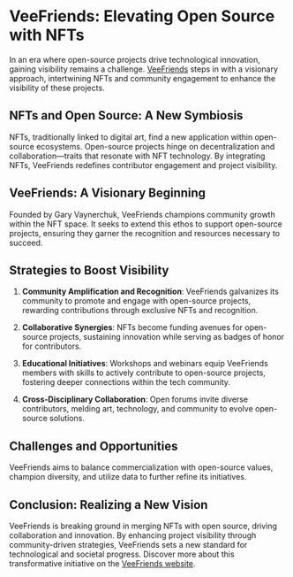 # VeeFriends: Elevating Open Source with NFTs

In an era where open-source projects drive technological innovation, gaining visibility remains a challenge. [VeeFriends](https://veefriends.com/) steps in with a visionary approach, intertwining NFTs and community engagement to enhance the visibility of these projects.

## NFTs and Open Source: A New Symbiosis

NFTs, traditionally linked to digital art, find a new application within open-source ecosystems. Open-source projects hinge on decentralization and collaboration—traits that resonate with NFT technology. By integrating NFTs, VeeFriends redefines contributor engagement and project visibility.

## VeeFriends: A Visionary Beginning

Founded by Gary Vaynerchuk, VeeFriends champions community growth within the NFT space. It seeks to extend this ethos to support open-source projects, ensuring they garner the recognition and resources necessary to succeed.

## Strategies to Boost Visibility

1. **Community Amplification and Recognition**: VeeFriends galvanizes its community to promote and engage with open-source projects, rewarding contributions through exclusive NFTs and recognition.

2. **Collaborative Synergies**: NFTs become funding avenues for open-source projects, sustaining innovation while serving as badges of honor for contributors.

3. **Educational Initiatives**: Workshops and webinars equip VeeFriends members with skills to actively contribute to open-source projects, fostering deeper connections within the tech community.

4. **Cross-Disciplinary Collaboration**: Open forums invite diverse contributors, melding art, technology, and community to evolve open-source solutions.

## Challenges and Opportunities

VeeFriends aims to balance commercialization with open-source values, champion diversity, and utilize data to further refine its initiatives.

## Conclusion: Realizing a New Vision

VeeFriends is breaking ground in merging NFTs with open source, driving collaboration and innovation. By enhancing project visibility through community-driven strategies, VeeFriends sets a new standard for technological and societal progress. Discover more about this transformative initiative on the [VeeFriends website](https://veefriends.com/).